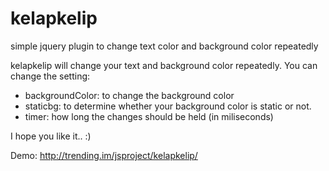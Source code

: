 kelapkelip
==========

simple jquery plugin to change text color and background color repeatedly

kelapkelip will change your text and background color repeatedly.
You can change the setting:
- backgroundColor: to change the background color
- staticbg: to determine whether your background color is static or not.
- timer: how long the changes should be held (in miliseconds)

I hope you like it.. :)

Demo: http://trending.im/jsproject/kelapkelip/
